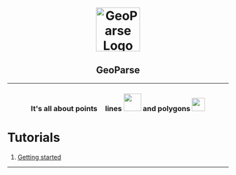 <h1 align="center"><img align="center" src="https://geoparse.io/graphics/geoparse_logo.png" alt="GeoParse Logo" width="100"/></h1>
<h2 align="center">GeoParse</h2>

---

<h3 align="center">It's all about points <img src="https://geoparse.io/graphics/point.png" width="10"/> lines <img src="https://geoparse.io/graphics/line.png" width="40"/> and polygons <img src="https://geoparse.io/graphics/polygon.png" width="30"/></h3>


# Tutorials

1. [Getting started](https://geoparse.io/tutorials/karta.html)

---
